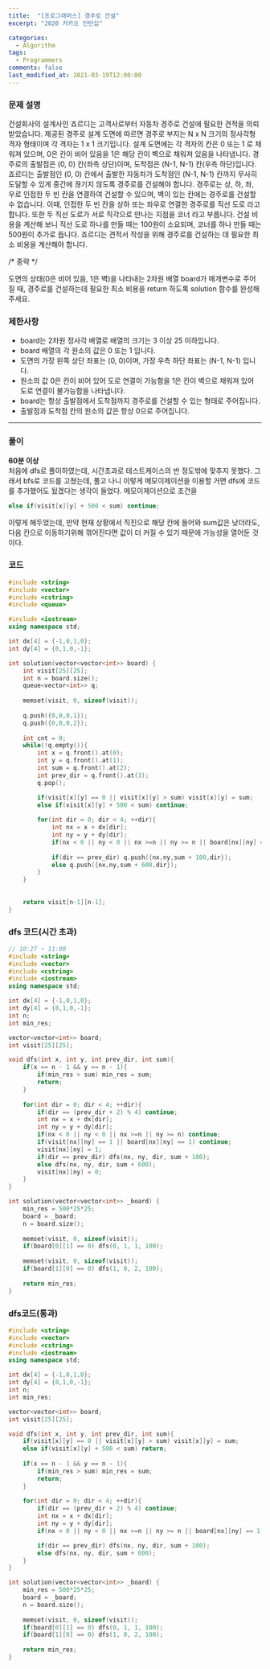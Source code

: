 ```yaml
---
title:  "[프로그래머스] 경주로 건설"
excerpt: "2020 카카오 인턴십"

categories:
  - Algorithm
tags:
  - Programmers
comments: false
last_modified_at: 2021-03-19T12:00:00
---
```

### 문제 설명
건설회사의 설계사인 죠르디는 고객사로부터 자동차 경주로 건설에 필요한 견적을 의뢰받았습니다.
제공된 경주로 설계 도면에 따르면 경주로 부지는 N x N 크기의 정사각형 격자 형태이며 각 격자는 1 x 1 크기입니다.
설계 도면에는 각 격자의 칸은 0 또는 1 로 채워져 있으며, 0은 칸이 비어 있음을 1은 해당 칸이 벽으로 채워져 있음을 나타냅니다.
경주로의 출발점은 (0, 0) 칸(좌측 상단)이며, 도착점은 (N-1, N-1) 칸(우측 하단)입니다. 죠르디는 출발점인 (0, 0) 칸에서 출발한 자동차가 도착점인 (N-1, N-1) 칸까지 무사히 도달할 수 있게 중간에 끊기지 않도록 경주로를 건설해야 합니다.
경주로는 상, 하, 좌, 우로 인접한 두 빈 칸을 연결하여 건설할 수 있으며, 벽이 있는 칸에는 경주로를 건설할 수 없습니다.
이때, 인접한 두 빈 칸을 상하 또는 좌우로 연결한 경주로를 직선 도로 라고 합니다.
또한 두 직선 도로가 서로 직각으로 만나는 지점을 코너 라고 부릅니다.
건설 비용을 계산해 보니 직선 도로 하나를 만들 때는 100원이 소요되며, 코너를 하나 만들 때는 500원이 추가로 듭니다.
죠르디는 견적서 작성을 위해 경주로를 건설하는 데 필요한 최소 비용을 계산해야 합니다.  

/* 중략 */  
  
도면의 상태(0은 비어 있음, 1은 벽)을 나타내는 2차원 배열 board가 매개변수로 주어질 때, 경주로를 건설하는데 필요한 최소 비용을 return 하도록 solution 함수를 완성해주세요.

### 제한사항
- board는 2차원 정사각 배열로 배열의 크기는 3 이상 25 이하입니다.
- board 배열의 각 원소의 값은 0 또는 1 입니다.
- 도면의 가장 왼쪽 상단 좌표는 (0, 0)이며, 가장 우측 하단 좌표는 (N-1, N-1) 입니다.
- 원소의 값 0은 칸이 비어 있어 도로 연결이 가능함을 1은 칸이 벽으로 채워져 있어 도로 연결이 불가능함을 나타냅니다.
- board는 항상 출발점에서 도착점까지 경주로를 건설할 수 있는 형태로 주어집니다.
- 출발점과 도착점 칸의 원소의 값은 항상 0으로 주어집니다.

---
### 풀이
**60분 이상**  
처음에 dfs로 풀이하였는데, 시간초과로 테스트케이스의 반 정도밖에 맞추지 못했다. 그래서 bfs로 코드를 고쳤는데, 풀고 나니 이렇게 메모이제이션을 이용할 거면 dfs에 코드를 추가했어도 됬겠다는 생각이 들었다. 메모이제이션으로 조건을 
```c++
else if(visit[x][y] + 500 < sum) continue;
```
이렇게 해두었는데, 만약 현재 상황에서 직진으로 해당 칸에 들어와 sum값은 낮더라도, 다음 칸으로 이동하기위해 꺾어진다면 값이 더 커질 수 있기 때문에 가능성을 열어둔 것이다.

### 코드
```c++
#include <string>
#include <vector>
#include <cstring>
#include <queue>

#include <iostream>
using namespace std;

int dx[4] = {-1,0,1,0};
int dy[4] = {0,1,0,-1};

int solution(vector<vector<int>> board) {
    int visit[25][25];
    int n = board.size();
    queue<vector<int>> q;
    
    memset(visit, 0, sizeof(visit));
    
    q.push({0,0,0,1});
    q.push({0,0,0,2});
    
    int cnt = 0;
    while(!q.empty()){
        int x = q.front().at(0);
        int y = q.front().at(1);
        int sum = q.front().at(2);
        int prev_dir = q.front().at(3);
        q.pop();

        if(visit[x][y] == 0 || visit[x][y] > sum) visit[x][y] = sum;
        else if(visit[x][y] + 500 < sum) continue;
        
        for(int dir = 0; dir < 4; ++dir){
            int nx = x + dx[dir];
            int ny = y + dy[dir];
            if(nx < 0 || ny < 0 || nx >=n || ny >= n || board[nx][ny] == 1) continue;
            
            if(dir == prev_dir) q.push({nx,ny,sum + 100,dir});
            else q.push({nx,ny,sum + 600,dir});
        }
    }
    
    
    return visit[n-1][n-1];
}
```

### dfs 코드(시간 초과)
```c++
// 10:27 ~ 11:00
#include <string>
#include <vector>
#include <cstring>
#include <iostream>
using namespace std;

int dx[4] = {-1,0,1,0};
int dy[4] = {0,1,0,-1};
int n;
int min_res;

vector<vector<int>> board;
int visit[25][25];

void dfs(int x, int y, int prev_dir, int sum){
    if(x == n - 1 && y == n - 1){
        if(min_res > sum) min_res = sum;
        return;
    }
    
    for(int dir = 0; dir < 4; ++dir){
        if(dir == (prev_dir + 2) % 4) continue;
        int nx = x + dx[dir];
        int ny = y + dy[dir];
        if(nx < 0 || ny < 0 || nx >=n || ny >= n) continue;
        if(visit[nx][ny] == 1 || board[nx][ny] == 1) continue;
        visit[nx][ny] = 1;
        if(dir == prev_dir) dfs(nx, ny, dir, sum + 100);
        else dfs(nx, ny, dir, sum + 600);
        visit[nx][ny] = 0;
    }
}

int solution(vector<vector<int>> _board) {
    min_res = 500*25*25;
    board = _board;
    n = board.size();
    
    memset(visit, 0, sizeof(visit));
    if(board[0][1] == 0) dfs(0, 1, 1, 100);
    
    memset(visit, 0, sizeof(visit));
    if(board[1][0] == 0) dfs(1, 0, 2, 100);
    
    return min_res;
}
```

### dfs코드(통과)
```c++
#include <string>
#include <vector>
#include <cstring>
#include <iostream>
using namespace std;

int dx[4] = {-1,0,1,0};
int dy[4] = {0,1,0,-1};
int n;
int min_res;

vector<vector<int>> board;
int visit[25][25];

void dfs(int x, int y, int prev_dir, int sum){
    if(visit[x][y] == 0 || visit[x][y] > sum) visit[x][y] = sum;
    else if(visit[x][y] + 500 < sum) return;
    
    if(x == n - 1 && y == n - 1){
        if(min_res > sum) min_res = sum;
        return;
    }
    
    for(int dir = 0; dir < 4; ++dir){
        if(dir == (prev_dir + 2) % 4) continue;
        int nx = x + dx[dir];
        int ny = y + dy[dir];
        if(nx < 0 || ny < 0 || nx >=n || ny >= n || board[nx][ny] == 1) continue;

        if(dir == prev_dir) dfs(nx, ny, dir, sum + 100);
        else dfs(nx, ny, dir, sum + 600);
    }
}

int solution(vector<vector<int>> _board) {
    min_res = 500*25*25;
    board = _board;
    n = board.size();
    
    memset(visit, 0, sizeof(visit));
    if(board[0][1] == 0) dfs(0, 1, 1, 100);
    if(board[1][0] == 0) dfs(1, 0, 2, 100);
    
    return min_res;
}
```